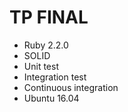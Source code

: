 
<h1>TP FINAL</h1>

- Ruby 2.2.0
- SOLID
- Unit test
- Integration test
- Continuous integration
- Ubuntu 16.04
